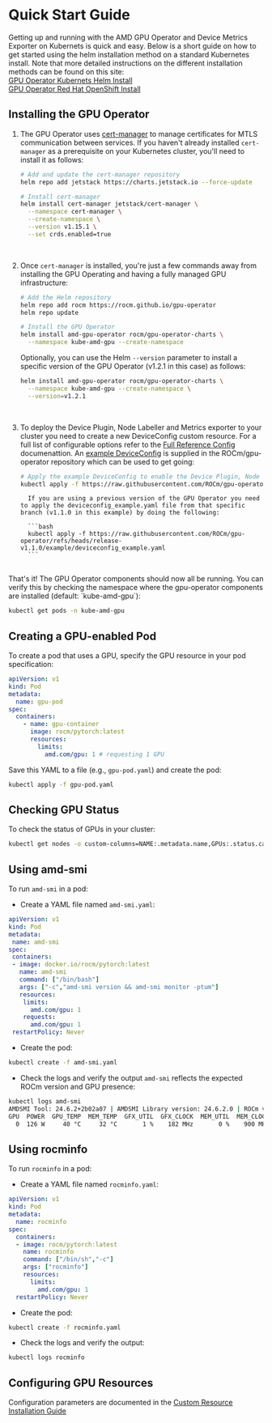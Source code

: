 # Quick Start Guide

Getting up and running with the AMD GPU Operator and Device Metrics Exporter on Kubernets is quick and easy. Below is a short guide on how to get started using the helm installation method on a standard Kubernetes install. Note that more detailed instructions on the different installation methods can be found on this site:
</br>[GPU Operator Kubernets Helm Install](../docs/installation/kubernetes-helm.md)
</br>[GPU Operator Red Hat OpenShift Install](../docs/installation/openshift-olm.md)

## Installing the GPU Operator

1. The GPU Operator uses [cert-manager](https://cert-manager.io/) to manage certificates for MTLS communication between services. If you haven't already installed `cert-manager` as a prerequisite on your Kubernetes cluster, you'll need to install it as follows:

    ```bash
    # Add and update the cert-manager repository
    helm repo add jetstack https://charts.jetstack.io --force-update

    # Install cert-manager
    helm install cert-manager jetstack/cert-manager \
      --namespace cert-manager \
      --create-namespace \
      --version v1.15.1 \
      --set crds.enabled=true
    ```

    </br>

2. Once `cert-manager` is installed, you're just a few commands away from installing the GPU Operating and having a fully managed GPU infrastructure:

    ```bash
    # Add the Helm repository
    helm repo add rocm https://rocm.github.io/gpu-operator
    helm repo update

    # Install the GPU Operator
    helm install amd-gpu-operator rocm/gpu-operator-charts \
      --namespace kube-amd-gpu --create-namespace
    ```

    Optionally, you can use the Helm `--version` parameter to install a specific version of the GPU Operator (v1.2.1 in this case) as follows:

    ```bash
    helm install amd-gpu-operator rocm/gpu-operator-charts \
      --namespace kube-amd-gpu --create-namespace \
      --version=v1.2.1
    ```

    </br>

3. To deploy the Device Plugin, Node Labeller and Metrics exporter to your cluster you need to create a new DeviceConfig custom resource. For a full list of configurable options refer to the [Full Reference Config](https://instinct.docs.amd.com/projects/gpu-operator/en/latest/fulldeviceconfig.html) documenattion. An [example DeviceConfig](https://github.com/ROCm/gpu-operator/blob/release-v1.1.0/example/deviceconfig_example.yaml) is supplied in the ROCm/gpu-operator repository which can be used to get going:

    ```bash
    # Apply the example DeviceConfig to enable the Device Plugin, Node Labeller and Metrics Exporter plugins
    kubectl apply -f https://raw.githubusercontent.com/ROCm/gpu-operator/refs/heads/main/example/deviceconfig_example.yaml
    ```

    ````{note}
      If you are using a previous version of the GPU Operator you need to apply the deviceconfig_example.yaml file from that specific branch (v1.1.0 in this example) by doing the following:

      ```bash
      kubectl apply -f https://raw.githubusercontent.com/ROCm/gpu-operator/refs/heads/release-v1.1.0/example/deviceconfig_example.yaml
      ```
    ````

</br>
That's it! The GPU Operator components should now all be running. You can verify this by checking the namespace where the gpu-operator components are installed (default: `kube-amd-gpu`):

```bash
kubectl get pods -n kube-amd-gpu
```

## Creating a GPU-enabled Pod

To create a pod that uses a GPU, specify the GPU resource in your pod specification:

```yaml
apiVersion: v1
kind: Pod
metadata:
  name: gpu-pod
spec:
  containers:
    - name: gpu-container
      image: rocm/pytorch:latest
      resources:
        limits:
          amd.com/gpu: 1 # requesting 1 GPU
```

Save this YAML to a file (e.g., `gpu-pod.yaml`) and create the pod:

```bash
kubectl apply -f gpu-pod.yaml
```

## Checking GPU Status

To check the status of GPUs in your cluster:

```bash
kubectl get nodes -o custom-columns=NAME:.metadata.name,GPUs:.status.capacity.'amd\.com/gpu'
```

## Using amd-smi

To run `amd-smi` in a pod:

- Create a YAML file named `amd-smi.yaml`:

```yaml
apiVersion: v1
kind: Pod
metadata:
 name: amd-smi
spec:
 containers:
 - image: docker.io/rocm/pytorch:latest
   name: amd-smi
   command: ["/bin/bash"]
   args: ["-c","amd-smi version && amd-smi monitor -ptum"]
   resources:
    limits:
      amd.com/gpu: 1
    requests:
      amd.com/gpu: 1
 restartPolicy: Never
```

- Create the pod:

```bash
kubectl create -f amd-smi.yaml
```

- Check the logs and verify the output `amd-smi` reflects the expected ROCm version and GPU presence:

```bash
kubectl logs amd-smi
AMDSMI Tool: 24.6.2+2b02a07 | AMDSMI Library version: 24.6.2.0 | ROCm version: 6.2.2
GPU  POWER  GPU_TEMP  MEM_TEMP  GFX_UTIL  GFX_CLOCK  MEM_UTIL  MEM_CLOCK
  0  126 W     40 °C     32 °C       1 %    182 MHz       0 %    900 MHz
```

## Using rocminfo

To run `rocminfo` in a pod:

- Create a YAML file named `rocminfo.yaml`:

```yaml
apiVersion: v1
kind: Pod
metadata:
  name: rocminfo
spec:
  containers:
  - image: rocm/pytorch:latest
    name: rocminfo
    command: ["/bin/sh","-c"]
    args: ["rocminfo"]
    resources:
      limits:
        amd.com/gpu: 1
  restartPolicy: Never
```

- Create the pod:

```bash
kubectl create -f rocminfo.yaml
```

- Check the logs and verify the output:

```bash
kubectl logs rocminfo
```

## Configuring GPU Resources

Configuration parameters are documented in the [Custom Resource Installation Guide](./drivers/installation)
